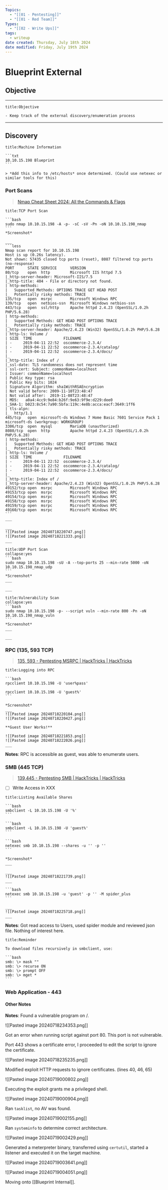 ```yaml
---
Topics:
  - "[[01 - Pentesting]]"
  - "[[01 - Red Team]]"
Types:
  - "[[02 - Write Ups]]"
tags:
  - writeup
date created: Thursday, July 18th 2024
date modified: Friday, July 19th 2024
---
```


# Blueprint External

## Objective

___

```ad-info
title:Objective 

- Keep track of the external discovery/enumeration process
```

___

## Discovery

~~~ad-info
title:Machine Information

```txt
10.10.15.198 Blueprint
```

> *Add this info to /etc/hosts* once determined. (Could use netexec or similar tools for this)
~~~

### Port Scans

> [Nmap Cheat Sheet 2024: All the Commands & Flags](https://www.stationx.net/nmap-cheat-sheet/)

~~~ad-check 
title:TCP Port Scan

```bash
sudo nmap 10.10.15.198 -A -p- -sC -sV -Pn -oN 10.10.15.198_nmap
```
*Screenshot*

___
```less
Nmap scan report for 10.10.15.198
Host is up (0.26s latency).
Not shown: 57435 closed tcp ports (reset), 8087 filtered tcp ports (no-response)
PORT      STATE SERVICE      VERSION
80/tcp    open  http         Microsoft IIS httpd 7.5
|_http-server-header: Microsoft-IIS/7.5
|_http-title: 404 - File or directory not found.
| http-methods:
|   Supported Methods: OPTIONS TRACE GET HEAD POST
|_  Potentially risky methods: TRACE
135/tcp   open  msrpc        Microsoft Windows RPC
139/tcp   open  netbios-ssn  Microsoft Windows netbios-ssn
443/tcp   open  ssl/http     Apache httpd 2.4.23 (OpenSSL/1.0.2h PHP/5.6.28)
| http-methods:
|   Supported Methods: GET HEAD POST OPTIONS TRACE
|_  Potentially risky methods: TRACE
|_http-server-header: Apache/2.4.23 (Win32) OpenSSL/1.0.2h PHP/5.6.28
| http-ls: Volume /
| SIZE  TIME              FILENAME
| -     2019-04-11 22:52  oscommerce-2.3.4/
| -     2019-04-11 22:52  oscommerce-2.3.4/catalog/
| -     2019-04-11 22:52  oscommerce-2.3.4/docs/
|_
|_http-title: Index of /
|_ssl-date: TLS randomness does not represent time
| ssl-cert: Subject: commonName=localhost
| Issuer: commonName=localhost
| Public Key type: rsa
| Public Key bits: 1024
| Signature Algorithm: sha1WithRSAEncryption
| Not valid before: 2009-11-10T23:48:47
| Not valid after:  2019-11-08T23:48:47
| MD5:   a0a4:4cc9:9e84:b26f:9e63:9f9e:d229:dee0
|_SHA-1: b023:8c54:7a90:5bfa:119c:4e8b:acca:eacf:3649:1ff6
| tls-alpn:
|_  http/1.1
445/tcp   open  microsoft-ds Windows 7 Home Basic 7601 Service Pack 1 microsoft-ds (workgroup: WORKGROUP)
3306/tcp  open  mysql        MariaDB (unauthorized)
8080/tcp  open  http         Apache httpd 2.4.23 (OpenSSL/1.0.2h PHP/5.6.28)
| http-methods:
|   Supported Methods: GET HEAD POST OPTIONS TRACE
|_  Potentially risky methods: TRACE
| http-ls: Volume /
| SIZE  TIME              FILENAME
| -     2019-04-11 22:52  oscommerce-2.3.4/
| -     2019-04-11 22:52  oscommerce-2.3.4/catalog/
| -     2019-04-11 22:52  oscommerce-2.3.4/docs/
|_
|_http-title: Index of /
|_http-server-header: Apache/2.4.23 (Win32) OpenSSL/1.0.2h PHP/5.6.28
49152/tcp open  msrpc        Microsoft Windows RPC
49153/tcp open  msrpc        Microsoft Windows RPC
49154/tcp open  msrpc        Microsoft Windows RPC
49158/tcp open  msrpc        Microsoft Windows RPC
49159/tcp open  msrpc        Microsoft Windows RPC
49160/tcp open  msrpc        Microsoft Windows RPC
```
___

___
![[Pasted image 20240718220747.png]]
![[Pasted image 20240718221333.png]]
___
~~~

~~~ad-check
title:UDP Port Scan
collapse:yes
```bash
sudo nmap 10.10.15.198 -sU -A --top-ports 25 --min-rate 5000 -oN 10.10.15.198_nmap_udp
```
*Screenshot*
___

___
~~~

~~~ad-check
title:Vulnerability Scan
collapse:yes
```bash
sudo nmap 10.10.15.198 -p- --script vuln --min-rate 800 -Pn -oN 10.10.15.198_nmap_vuln
```
*Screenshot*
___

___
~~~

### RPC (135, 593 TCP)

> [135, 593 - Pentesting MSRPC | HackTricks | HackTricks](https://book.hacktricks.xyz/network-services-pentesting/135-pentesting-msrpc)

~~~ad-check
title:Logging into RPC

```bash
rpcclient 10.10.15.198 -U 'user%pass' 

rpcclient 10.10.15.198 -U 'guest%'
```

*Screenshot*
___
![[Pasted image 20240718220104.png]]
![[Pasted image 20240718220427.png]]

**Guest User Works!**

![[Pasted image 20240718221853.png]]
![[Pasted image 20240718222026.png]]
___
~~~

**Notes**: RPC is accessible as guest, was able to enumerate users.

### SMB (445 TCP)

> [139,445 - Pentesting SMB | HackTricks | HackTricks](https://book.hacktricks.xyz/network-services-pentesting/pentesting-smb)

- [ ] Write Access in XXX

~~~ad-check
title:Listing Available Shares

```bash
smbclient -L 10.10.15.198 -U '%'
```

```bash
smbclient -L 10.10.15.198 -U 'guest%'
```

```bash
netexec smb 10.10.15.198 --shares -u '' -p ''
```

*Screenshot*
___

___
![[Pasted image 20240718221739.png]]
___

```bash
netexec smb 10.10.15.198 -u 'guest' -p '' -M spider_plus
```

___
![[Pasted image 20240718225718.png]]
___
~~~

**Notes**: Got read access to Users, used spider module and reviewed json file. Nothing of interest here.

~~~ad-info
title:Reminder

To download files recursively in smbclient, use:

```bash
smb: \> mask ""
smb: \> recurse ON
smb: \> prompt OFF
smb: \> mget *
```
~~~

### Web Application - 443

#### Other Notes

**Notes**: Found a vulnerable program on /.

![[Pasted image 20240718234353.png]]

Got an error when running script against port 80. This port is not vulnerable.

Port 443 shows a certificate error, I proceeded to edit the script to ignore the certificate.

![[Pasted image 20240718235235.png]]

Modified exploit HTTP requests to ignore certificates. (lines 40, 46, 65)

![[Pasted image 20240719000802.png]]

Executing the exploit grants me a privileged shell.

![[Pasted image 20240719000904.png]]

Ran `tasklist`, no AV was found.

![[Pasted image 20240719002155.png]]

Ran `systeminfo` to determine correct architecture.

![[Pasted image 20240719002429.png]]

Generated a meterpreter binary, transferred using `certutil`, started a listener and executed it on the target machine.

![[Pasted image 20240719003641.png]]

![[Pasted image 20240719004051.png]]

Moving onto [[Blueprint Internal]].
